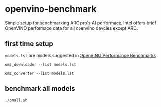 # openvino-benchmark
Simple setup for benchmarking ARC pro's AI performace.  Intel offers brief OpenVINO performace data for all openvino devcies except ARC.  

## first time setup
`models.lst` are models suggested in [OpenVINO Performance Benchmarks](https://docs.openvino.ai/2022.3/openvino_docs_performance_benchmarks.html)
```
omz_downloader --list models.lst
```

```
omz_converter --list models.lst
```

## benchmark all models 
```
./bmall.sh
```

